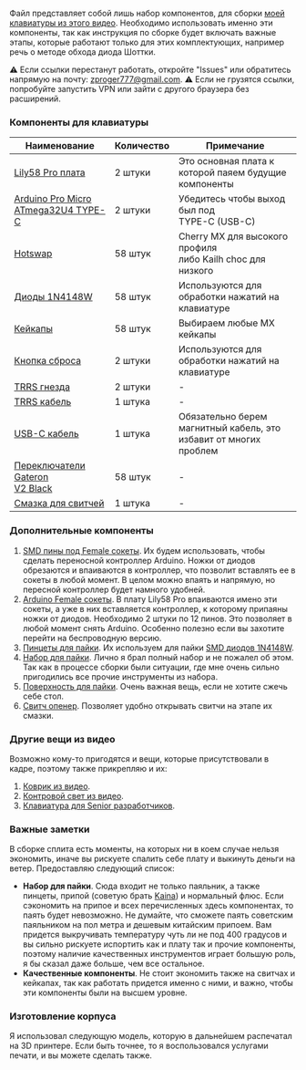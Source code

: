Файл представляет собой лишь набор компонентов, для сборки [моей клавиатуры из этого видео](https://www.youtube.com/watch?v=it_IcuvnjJM).
Необходимо использовать именно эти компоненты, так как инструкция по сборке будет включать важные этапы, которые работают только для этих комплектующих, например речь о методе обхода диода Шоттки.

⚠️ Если ссылки перестанут работать, откройте "Issues" или обратитесь напрямую на почту: zproger777@gmail.com.
⚠️ Если не грузятся ссылки, попробуйте запустить VPN или зайти с другого браузера без расширений.

### Компоненты для клавиатуры
| Наименование                                                   | Количество | Примечание                                                        |
| -------------------------------------------------------------- | ---------- | ----------------------------------------------------------------- |
| [Lily58 Pro плата](https://keyhive.xyz/shop/lily58)            | 2 штуки    | Это основная плата к которой паяем будущие компоненты             |
| [Arduino Pro Micro ATmega32U4 TYPE-C](https://alii.pub/6tk6ri) | 2 штуки    | Убедитесь чтобы выход был под<br>TYPE-C (USB-C)                   |
| [Hotswap](https://keyhive.xyz/shop/lily58)                     | 58 штук    | Cherry MX для высокого профиля<br>либо Kailh choc для низкого     |
| [Диоды 1N4148W](https://alii.pub/6tk763)                       | 58 штук    | Используются для обработки нажатий на клавиатуре                  |
| [Кейкапы](https://alii.pub/6tk79e)                             | 58 штук    | Выбираем любые MX кейкапы                                         |
| [Кнопка сброса](https://keyhive.xyz/shop/lily58)               | 2 штуки    | Используются для обработки нажатий на клавиатуре                  |
| [TRRS гнезда](https://keyhive.xyz/shop/lily58)                 | 2 штуки    | -                                                                 |
| [TRRS кабель](https://alii.pub/6tk75b)                         | 1 штука    | -                                                                 |
| [USB-C кабель](https://alii.pub/6tk779)                        | 1 штука    | Обязательно берем магнитный кабель, это избавит от многих проблем |
| [Переключатели Gateron<br>V2 Black](https://alii.pub/6tk78t)   | 58 штук    | -                                                                 |
| [Смазка для свитчей](https://alii.pub/6xf99r)                  | 1 штука    | -                                                                 |

### Дополнительные компоненты
1. [SMD пины под Female сокеты](https://alii.pub/6tk69t). Их будем использовать, чтобы сделать переносной контроллер Arduino. Ножки от диодов обрезаются и впаиваются в контроллер, что позволит вставлять ее в сокеты в любой момент. В целом можно впаять и напрямую, но пересной контроллер будет намного удобней.
2. [Arduino Female сокеты](https://alii.pub/6tk6jc). В плату Lily58 Pro впаиваются имено эти сокеты, а уже в них вставляется контроллер, к которому припаяны ножки от диодов. Необходимо 2 штуки по 12 пинов. Это позволяет в любой момент снять Arduino. Особенно полезно если вы захотите перейти на беспроводную версию.
3. [Пинцеты для пайки](https://alii.pub/6tk6pk). Их используем для пайки [SMD диодов 1N4148W](https://alii.pub/6tk763).
4. [Набор для пайки](https://alii.pub/6tk7do). Лично я брал полный набор и не пожалел об этом. Так как в процессе сборки были ситуации, где мне очень сильно пригодились все прочие инструменты из набора.
5. [Поверхность для пайки](https://alii.pub/6tk7pq). Очень важная вещь, если не хотите сжечь себе стол.
6. [Свитч опенер](https://alii.pub/6tk7qw). Позволяет удобно открывать свитчи на этапе их смазки.

### Другие вещи из видео
Возможно кому-то пригодятся и вещи, которые присутствовали в кадре, поэтому также прикрепляю и их:
1. [Коврик из видео](https://alii.pub/6tk7m8).
2. [Контровой свет из видео](https://alii.pub/6tk7mt).
3. [Клавиатура для Senior разработчиков](https://alii.pub/6tk7ns).

### Важные заметки
В сборке сплита есть моменты, на которых ни в коем случае нельзя экономить, иначе вы рискуете спалить себе плату и выкинуть деньги на ветер. Предоставляю следующий список:
- **Набор для пайки**. Сюда входит не только паяльник, а также пинцеты, припой (советую брать [Kaina](https://alii.pub/6xf94p)) и нормальный флюс. Если сэкономить на припое и всех перечисленных здесь компонентах, то паять будет невозможно. Не думайте, что сможете паять советским паяльником на пол метра и дешевым китайским припоем. Вам придется выкручивать температуру чуть ли не под 400 градусов и вы сильно рискуете испортить как и плату так и прочие компоненты, поэтому наличие качественных инструментов играет большую роль, я бы сказал даже больше, чем все остальное.
- **Качественные компоненты**. Не стоит экономить также на свитчах и кейкапах, так как работать придется именно с ними, и важно, чтобы эти компоненты были на высшем уровне.

### Изготовление корпуса
Я использовал следующую модель, которую в дальнейшем распечатал на 3D принтере. Если быть точнее, то я воспользовался услугами печати, и вы можете сделать также.
